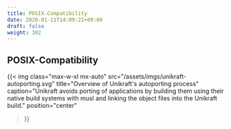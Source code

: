 ```yaml
---
title: POSIX-Compatibility
date: 2020-01-11T14:09:21+09:00
draft: false
weight: 302
---
```


## POSIX-Compatibility

{{< img
  class="max-w-xl mx-auto"
  src="/assets/imgs/unikraft-autoporting.svg"
  title="Overview of Unikraft's autoporting process"
  caption="Unikraft avoids porting of applications by building them using their native build systems with musl and linking the object files into the Unikraft build."
  position="center"
>}}
